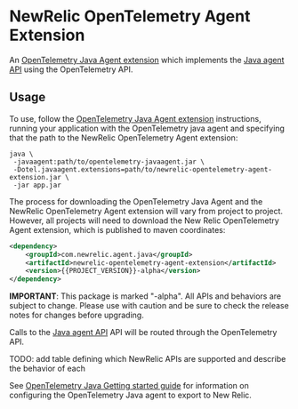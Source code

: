 # NewRelic OpenTelemetry Agent Extension

An [OpenTelemetry Java Agent extension](https://github.com/open-telemetry/opentelemetry-java-instrumentation/blob/main/examples/extension/README.md) which implements the [Java agent API](https://docs.newrelic.com/docs/apm/agents/java-agent/api-guides/guide-using-java-agent-api/) using the OpenTelemetry API.

## Usage

To use, follow the [OpenTelemetry Java Agent extension](https://github.com/open-telemetry/opentelemetry-java-instrumentation/blob/main/examples/extension/README.md) instructions, running your application with the OpenTelemetry java agent and specifying that the path to the NewRelic OpenTelemetry Agent extension:

```shell
java \
 -javaagent:path/to/opentelemetry-javaagent.jar \
 -Dotel.javaagent.extensions=path/to/newrelic-opentelemetry-agent-extension.jar \
 -jar app.jar
```

The process for downloading the OpenTelemetry Java Agent and the NewRelic OpenTelemetry Agent extension will vary from project to project. However, all projects will need to download the New Relic OpenTelemetry Agent extension, which is published to maven coordinates:

```xml
<dependency>
    <groupId>com.newrelic.agent.java</groupId>
    <artifactId>newrelic-opentelemetry-agent-extension</artifactId>
    <version>{{PROJECT_VERSION}}-alpha</version>
</dependency>
```

**IMPORTANT**: This package is marked "-alpha". All APIs and behaviors are subject to change. Please use with caution and be sure to check the release notes for changes before upgrading.

Calls to the [Java agent API](https://docs.newrelic.com/docs/apm/agents/java-agent/api-guides/guide-using-java-agent-api/) API will be routed through the OpenTelemetry API.

TODO: add table defining which NewRelic APIs are supported and describe the behavior of each

See [OpenTelemetry Java Getting started guide](https://docs.newrelic.com/docs/more-integrations/open-source-telemetry-integrations/opentelemetry/get-started/opentelemetry-tutorial-java/) for information on configuring the OpenTelemetry Java agent to export to New Relic.
